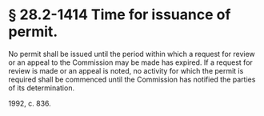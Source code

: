 # § 28.2-1414 Time for issuance of permit.

<p>No permit shall be issued until the period within which a request for review or an appeal to the Commission may be made has expired. If a request for review is made or an appeal is noted, no activity for which the permit is required shall be commenced until the Commission has notified the parties of its determination.</p><p>1992, c. 836.</p>